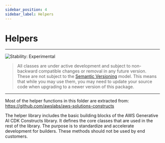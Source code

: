 ```yaml
---
sidebar_position: 4
sidebar_label: Helpers
---
```


# Helpers
<!--BEGIN STABILITY BANNER-->

---

![Stability: Experimental](https://img.shields.io/badge/stability-Experimental-important.svg?style=for-the-badge)

> All classes are under active development and subject to non-backward compatible changes or removal in any
> future version. These are not subject to the [Semantic Versioning](https://semver.org/) model.
> This means that while you may use them, you may need to update your source code when upgrading to a newer version of this package.

---
<!--END STABILITY BANNER-->

Most of the helper functions in this folder are extracted from: https://github.com/awslabs/aws-solutions-constructs 

The helper library includes the basic building blocks of the AWS Generative AI CDK Constructs library. It defines the core classes that are used in the rest of the library. The purpose is to standardize and accelerate development for builders.
These methods should not be used by end customers.


